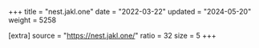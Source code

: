 +++
title = "nest.jakl.one"
date = "2022-03-22"
updated = "2024-05-20"
weight = 5258

[extra]
source = "https://nest.jakl.one/"
ratio = 32
size = 5
+++
